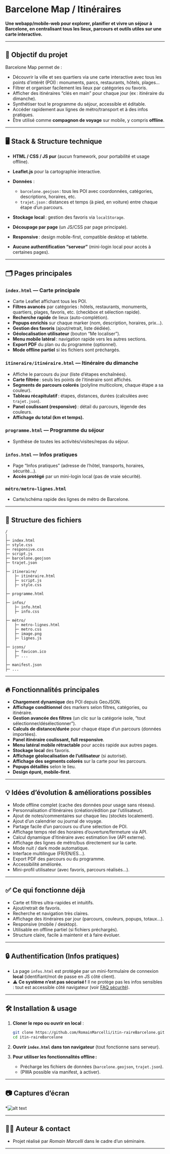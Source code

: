 # Barcelone Map / Itinéraires

**Une webapp/mobile-web pour explorer, planifier et vivre un séjour à Barcelone, en centralisant tous les lieux, parcours et outils utiles sur une carte interactive.**

---

## 🚀 Objectif du projet

Barcelone Map permet de :

* Découvrir la ville et ses quartiers via une carte interactive avec tous les points d’intérêt (POI) : monuments, parcs, restaurants, hôtels, plages…
* Filtrer et organiser facilement les lieux par catégories ou favoris.
* Afficher des itinéraires “clés en main” pour chaque jour (ex : itinéraire du dimanche).
* Synthétiser tout le programme du séjour, accessible et éditable.
* Accéder rapidement aux lignes de métro/transport et à des infos pratiques.
* Être utilisé comme **compagnon de voyage** sur mobile, y compris **offline**.

---

## 🖥️ Stack & Structure technique

* **HTML / CSS / JS pur** (aucun framework, pour portabilité et usage offline).
* **Leaflet.js** pour la cartographie interactive.
* **Données** :

  * `barcelone.geojson` : tous les POI avec coordonnées, catégories, descriptions, horaires, etc.
  * `trajet.json` : distances et temps (à pied, en voiture) entre chaque étape d’un parcours.
* **Stockage local** : gestion des favoris via `localStorage`.
* **Découpage par page** (un JS/CSS par page principale).
* **Responsive** : design mobile-first, compatible desktop et tablette.
* **Aucune authentification “serveur”** (mini-login local pour accès à certaines pages).

---

## 🗂️ Pages principales

### `index.html` — **Carte principale**

* Carte Leaflet affichant tous les POI.
* **Filtres avancés** par catégories : hôtels, restaurants, monuments, quartiers, plages, favoris, etc. (checkbox et sélection rapide).
* **Recherche rapide** de lieux (auto-complétion).
* **Popups enrichis** sur chaque marker (nom, description, horaires, prix...).
* **Gestion des favoris** (ajout/retrait, liste dédiée).
* **Géolocalisation utilisateur** (bouton “Me localiser”).
* **Menu mobile latéral** : navigation rapide vers les autres sections.
* **Export PDF** du plan ou du programme (optionnel).
* **Mode offline partiel** si les fichiers sont préchargés.

### `itineraire/itinéraire.html` — **Itinéraire du dimanche**

* Affiche le parcours du jour (liste d’étapes enchaînées).
* **Carte filtrée** : seuls les points de l’itinéraire sont affichés.
* **Segments de parcours colorés** (polyline multicolore, chaque étape a sa couleur).
* **Tableau récapitulatif** : étapes, distances, durées (calculées avec `trajet.json`).
* **Panel coulissant (responsive)** : détail du parcours, légende des couleurs.
* **Affichage du total (km et temps).**

### `programme.html` — **Programme du séjour**

* Synthèse de toutes les activités/visites/repas du séjour.

### `infos.html` — **Infos pratiques**

* Page “Infos pratiques” (adresse de l’hôtel, transports, horaires, sécurité…).
* **Accès protégé** par un mini-login local (pas de vraie sécurité).

### `métro/metro-lignes.html`

* Carte/schéma rapide des lignes de métro de Barcelone.

---

## 📁 Structure des fichiers

```
/
│
├─ index.html
├─ style.css
├─ responsive.css
├─ script.js
├─ barcelone.geojson
├─ trajet.json
│
├─ itineraire/
│   ├─ itinéraire.html
│   ├─ script.js
│   ├─ style.css
│
├─ programme.html
│
├─ infos/
│   ├─ info.html
│   ├─ info.css
│
├─ métro/
│   ├─ metro-lignes.html
│   ├─ metro.css
│   ├─ image.png
│   ├─ lignes.js
│
├─ icons/
│   ├─ favicon.ico
│   ├─ ...
│
├─ manifest.json
├─ ...
```

---

## 🔥 Fonctionnalités principales

* **Chargement dynamique** des POI depuis GeoJSON.
* **Affichage conditionnel** des markers selon filtres, catégories, ou itinéraire.
* **Gestion avancée des filtres** (un clic sur la catégorie isole, “tout sélectionner/désélectionner”).
* **Calculs de distance/durée** pour chaque étape d’un parcours (données importées).
* **Panel itinéraire coulissant, full responsive**.
* **Menu latéral mobile rétractable** pour accès rapide aux autres pages.
* **Stockage local** des favoris.
* **Affichage géolocalisation de l’utilisateur** (si autorisé).
* **Affichage des segments colorés** sur la carte pour les parcours.
* **Popups détaillés** selon le lieu.
* **Design épuré, mobile-first**.

---

## 💡 Idées d’évolution & améliorations possibles

* Mode offline complet (cache des données pour usage sans réseau).
* Personnalisation d’itinéraires (création/édition par l’utilisateur).
* Ajout de notes/commentaires sur chaque lieu (stockés localement).
* Ajout d’un calendrier ou journal de voyage.
* Partage facile d’un parcours ou d’une sélection de POI.
* Affichage temps réel des horaires d’ouverture/fermeture via API.
* Calcul dynamique d’itinéraire avec estimation live (API externe).
* Affichage des lignes de métro/bus directement sur la carte.
* Mode nuit / dark mode automatique.
* Interface multilingue (FR/EN/ES…).
* Export PDF des parcours ou du programme.
* Accessibilité améliorée.
* Mini-profil utilisateur (avec favoris, parcours réalisés…).

---

## ✅ Ce qui fonctionne déjà

* Carte et filtres ultra-rapides et intuitifs.
* Ajout/retrait de favoris.
* Recherche et navigation très claires.
* Affichage des itinéraires par jour (parcours, couleurs, popups, totaux…).
* Responsive (mobile / desktop).
* Utilisable en offline partiel (si fichiers préchargés).
* Structure claire, facile à maintenir et à faire évoluer.

---

## 🔒 Authentification (Infos pratiques)

* La page `infos.html` est protégée par un mini-formulaire de connexion **local** (identifiant/mot de passe en JS côté client).
* ⚠️ **Ce système n’est pas sécurisé !**
  Il ne protège pas les infos sensibles : tout est accessible côté navigateur (voir [FAQ sécurité](#sécurité--limitations)).

---

## 🛠️ Installation & usage

1. **Cloner le repo ou ouvrir en local** :

   ```sh
   git clone https://github.com/RomainMarcelli/itin-raireBarcelone.git
   cd itin-raireBarcelone
   ```

2. **Ouvrir `index.html` dans ton navigateur** (tout fonctionne sans serveur).

3. **Pour utiliser les fonctionnalités offline :**

   * Précharge les fichiers de données (`barcelone.geojson`, `trajet.json`).
   * (PWA possible via manifest, à activer).

---

## 📷 Captures d’écran

*![alt text](image.png)

---

## 👩‍💻 Auteur & contact

* Projet réalisé par *Romain Marcelli* dans le cadre d’un séminaire.

---
